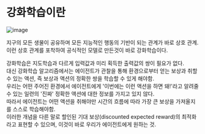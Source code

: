 # 강화학습이란

![image](https://user-images.githubusercontent.com/37290818/149753370-17184858-8289-4d2d-a43b-2c08e39ca2e6.png)

지구의 모든 생물이 공유하며 모든 지능적인 행동의 기반이 되는 관계가 바로 상호 관계. \
이런 상호 관계를 포착하여 공식적인 모델로 만든것이 바로 강화학습이다.


강화학습은 지도학습과 다르게 입력값과 미리 획득한 출력값의 쌍이 필요가 없다.\
대신 강화학습 알고리즘에서는 에이전트가 관찰을 통해 환경으로부터 얻는 보상과 취할 수 있는 액션, 즉 보상과 액션의 정확한 쌍을 학습할 수 있게 해야함.\
우리는 어떤 주어진 환경에서 에이전트에게 '이번에는 이런 액션을 하면 돼!'라고 알려줄 수 있는 일련의 '진짜' 정확한 액션에 대한 정보를 가지고 있지 않다.\
따라서 에이전트는 어떤 액션을 취해야만 시간의 흐름에 따라 가장 큰 보상을 가져올지를 스스로 학습해야함.\
이러한 개념을 다른 말로 할인된 기대 보상(discounted expected reward)의 최적화라고 표현할 수 있으며, 이것이 바로 우리가 에이전트에게 원하는 것.
